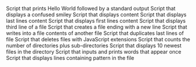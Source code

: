 Script that prints Hello World followed by a standard output
Script that displays a confused smiley
Script that displays content
Script that displays last lines content
Script that displays first lines content
Script that displays third line of a file
Script that creates a file ending with a new line
Script that writes into a file contents of another file
Script that duplicates last lines of file
Script that deletes files with JavaScript extensions
Script that counts the number of directories plus sub-directories
Script that displays 10 newest files in the directory
Script that inputs and prints words that appear once
Script that displays lines containing pattern in the file
